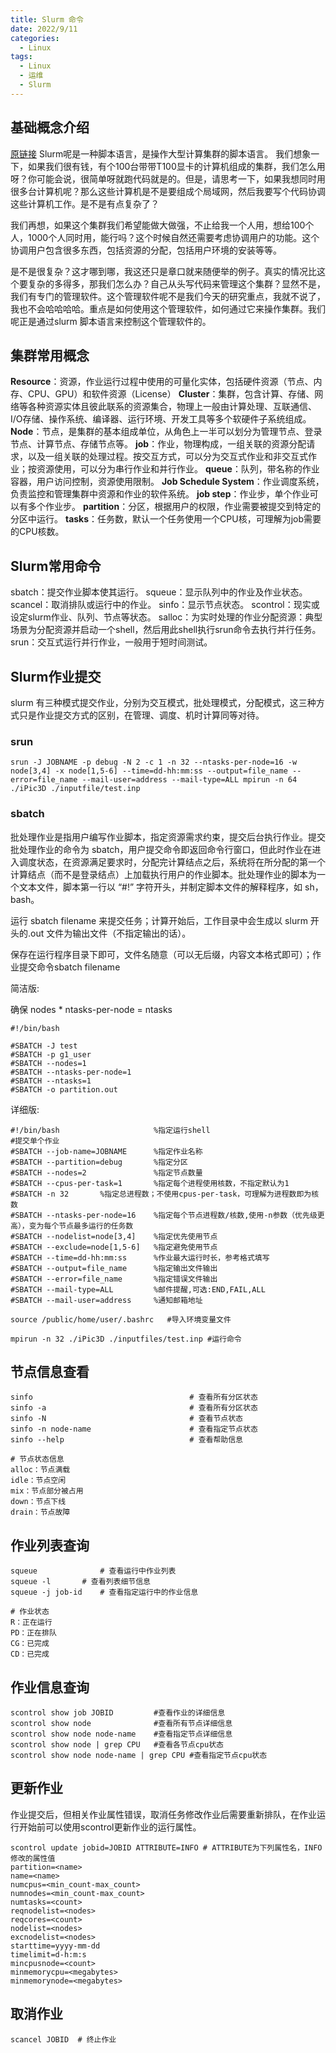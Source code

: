 ```yaml
---
title: Slurm 命令
date: 2022/9/11
categories:
  - Linux
tags:
  - Linux
  - 运维
  - Slurm
---
```


## 基础概念介绍
[原链接](http://events.jianshu.io/p/58973da3b659)
Slurm呢是一种脚本语言，是操作大型计算集群的脚本语言。
我们想象一下，如果我们很有钱，有个100台带带T100显卡的计算机组成的集群，我们怎么用呀？你可能会说，很简单呀就跑代码就是的。但是，请思考一下，如果我想同时用很多台计算机呢？那么这些计算机是不是要组成个局域网，然后我要写个代码协调这些计算机工作。是不是有点复杂了？

我们再想，如果这个集群我们希望能做大做强，不止给我一个人用，想给100个人，1000个人同时用，能行吗？这个时候自然还需要考虑协调用户的功能。这个协调用户包含很多东西，包括资源的分配，包括用户环境的安装等等。

是不是很复杂？这才哪到哪，我这还只是章口就来随便举的例子。真实的情况比这个要复杂的多得多，那我们怎么办？自己从头写代码来管理这个集群？显然不是，我们有专门的管理软件。这个管理软件呢不是我们今天的研究重点，我就不说了，我也不会哈哈哈哈。重点是如何使用这个管理软件，如何通过它来操作集群。我们呢正是通过slurm 脚本语言来控制这个管理软件的。

## 集群常用概念
**Resource**：资源，作业运行过程中使用的可量化实体，包括硬件资源（节点、内存、CPU、GPU）和软件资源（License）
**Cluster**：集群，包含计算、存储、网络等各种资源实体且彼此联系的资源集合，物理上一般由计算处理、互联通信、I/O存储、操作系统、编译器、运行环境、开发工具等多个软硬件子系统组成。
**Node**：节点，是集群的基本组成单位，从角色上一半可以划分为管理节点、登录节点、计算节点、存储节点等。
**job**：作业，物理构成，一组关联的资源分配请求，以及一组关联的处理过程。按交互方式，可以分为交互式作业和非交互式作业；按资源使用，可以分为串行作业和并行作业。
**queue**：队列，带名称的作业容器，用户访问控制，资源使用限制。
**Job Schedule System**：作业调度系统，负责监控和管理集群中资源和作业的软件系统。
**job step**：作业步，单个作业可以有多个作业步。
**partition**：分区，根据用户的权限，作业需要被提交到特定的分区中运行。
**tasks**：任务数，默认一个任务使用一个CPU核，可理解为job需要的CPU核数。

## Slurm常用命令
sbatch：提交作业脚本使其运行。
squeue：显示队列中的作业及作业状态。
scancel：取消排队或运行中的作业。
sinfo：显示节点状态。
scontrol：现实或设定slurm作业、队列、节点等状态。
salloc：为实时处理的作业分配资源：典型场景为分配资源并启动一个shell，然后用此shell执行srun命令去执行并行任务。
srun：交互式运行并行作业，一般用于短时间测试。

## Slurm作业提交
slurm 有三种模式提交作业，分别为交互模式，批处理模式，分配模式，这三种方式只是作业提交方式的区别，在管理、调度、机时计算同等对待。

### srun
```
srun -J JOBNAME -p debug -N 2 -c 1 -n 32 --ntasks-per-node=16 -w node[3,4] -x node[1,5-6] --time=dd-hh:mm:ss --output=file_name --error=file_name --mail-user=address --mail-type=ALL mpirun -n 64 ./iPic3D ./inputfile/test.inp
```

### sbatch

批处理作业是指用户编写作业脚本，指定资源需求约束，提交后台执行作业。提交批处理作业的命令为 sbatch，用户提交命令即返回命令行窗口，但此时作业在进入调度状态，在资源满足要求时，分配完计算结点之后，系统将在所分配的第一个计算结点（而不是登录结点）上加载执行用户的作业脚本。批处理作业的脚本为一个文本文件，脚本第一行以 “#!” 字符开头，并制定脚本文件的解释程序，如 sh，bash。

运行 sbatch filename 来提交任务；计算开始后，工作目录中会生成以 slurm 开头的.out 文件为输出文件（不指定输出的话）。

保存在运行程序目录下即可，文件名随意（可以无后缀，内容文本格式即可）；作业提交命令sbatch filename

简洁版:

确保 nodes * ntasks-per-node = ntasks

```
#!/bin/bash

#SBATCH -J test
#SBATCH -p g1_user
#SBATCH --nodes=1
#SBATCH --ntasks-per-node=1
#SBATCH --ntasks=1
#SBATCH -o partition.out
```
详细版:


```
#!/bin/bash                     %指定运行shell
#提交单个作业
#SBATCH --job-name=JOBNAME      %指定作业名称
#SBATCH --partition=debug       %指定分区
#SBATCH --nodes=2               %指定节点数量
#SBATCH --cpus-per-task=1       %指定每个进程使用核数，不指定默认为1
#SBATCH -n 32       %指定总进程数；不使用cpus-per-task，可理解为进程数即为核数
#SBATCH --ntasks-per-node=16    %指定每个节点进程数/核数,使用-n参数（优先级更高），变为每个节点最多运行的任务数
#SBATCH --nodelist=node[3,4]    %指定优先使用节点
#SBATCH --exclude=node[1,5-6]   %指定避免使用节点
#SBATCH --time=dd-hh:mm:ss      %作业最大运行时长，参考格式填写
#SBATCH --output=file_name      %指定输出文件输出
#SBATCH --error=file_name       %指定错误文件输出
#SBATCH --mail-type=ALL         %邮件提醒,可选:END,FAIL,ALL
#SBATCH --mail-user=address     %通知邮箱地址

source /public/home/user/.bashrc   #导入环境变量文件

mpirun -n 32 ./iPic3D ./inputfiles/test.inp #运行命令
```


## 节点信息查看
```
sinfo									# 查看所有分区状态
sinfo -a 							    # 查看所有分区状态
sinfo -N								# 查看节点状态
sinfo -n node-name			            # 查看指定节点状态
sinfo --help					    	# 查看帮助信息

# 节点状态信息
alloc：节点满载
idle：节点空闲
mix：节点部分被占用
down：节点下线
drain：节点故障

```

## 作业列表查询
```
squeue				# 查看运行中作业列表
squeue -l 		# 查看列表细节信息
squeue -j job-id 	# 查看指定运行中的作业信息

# 作业状态
R：正在运行
PD：正在排队
CG：已完成
CD：已完成
```

## 作业信息查询
```
scontrol show job JOBID         #查看作业的详细信息
scontrol show node              #查看所有节点详细信息
scontrol show node node-name    #查看指定节点详细信息
scontrol show node | grep CPU   #查看各节点cpu状态
scontrol show node node-name | grep CPU #查看指定节点cpu状态
```

## 更新作业
作业提交后，但相关作业属性错误，取消任务修改作业后需要重新排队，在作业运行开始前可以使用scontrol更新作业的运行属性。
```
scontrol update jobid=JOBID ATTRIBUTE=INFO # ATTRIBUTE为下列属性名，INFO修改的属性值
partition=<name>
name=<name>
numcpus=<min_count-max_count>
numnodes=<min_count-max_count>
numtasks=<count>
reqnodelist=<nodes>
reqcores=<count>
nodelist=<nodes>
excnodelist=<nodes>
starttime=yyyy-mm-dd
timelimit=d-h:m:s
mincpusnode=<count>
minmemorycpu=<megabytes>
minmemorynode=<megabytes>
```

## 取消作业
```
scancel JOBID  # 终止作业
```